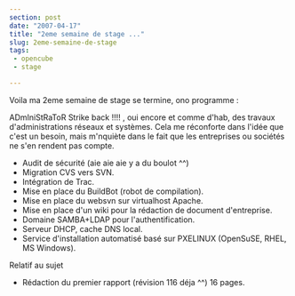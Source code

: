 ```yaml
---
section: post
date: "2007-04-17"
title: "2eme semaine de stage ..."
slug: 2eme-semaine-de-stage
tags:
 - opencube
 - stage

---
```


Voila ma 2eme semaine de stage se termine, ono programme :

ADmIniStRaToR Strike back !!!! , oui encore et comme d'hab, des travaux d'administrations réseaux et systèmes. Cela me réconforte dans l'idée que c'est un besoin, mais m'nquiète dans le fait que les entreprises ou sociétés ne s'en rendent pas compte.

  * Audit de sécurité (aie aie aie y a du boulot ^^)	
  * Migration CVS vers SVN.
  * Intégration de Trac.
  * Mise en place du BuildBot (robot de compilation).
  * Mise en place du websvn sur virtualhost Apache.
  * Mise en place d'un wiki pour la rédaction de document d'entreprise.
  * Domaine SAMBA+LDAP pour l'authentification.
  * Serveur DHCP, cache DNS local.
  * Service d'installation automatisé basé sur PXELINUX (OpenSuSE, RHEL, MS Windows).

Relatif au sujet
	
  * Rédaction du premier rapport (révision 116 déja ^^) 16 pages.


